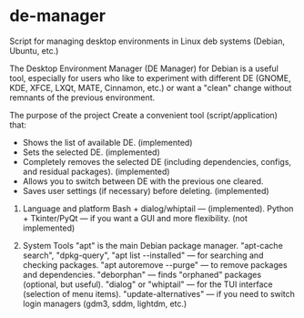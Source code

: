 # de-manager
Script for managing desktop environments in Linux deb systems (Debian, Ubuntu, etc.)

The Desktop Environment Manager (DE Manager) for Debian is a useful tool, especially for users who like to experiment with different DE (GNOME, KDE, XFCE, LXQt, MATE, Cinnamon, etc.) or want a "clean" change without remnants of the previous environment.

The purpose of the project
Create a convenient tool (script/application) that:

- Shows the list of available DE. (implemented)
- Sets the selected DE. (implemented)
- Completely removes the selected DE (including dependencies, configs, and residual packages). (implemented)
- Allows you to switch between DE with the previous one cleared.
- Saves user settings (if necessary) before deleting. (implemented)

1. Language and platform
Bash + dialog/whiptail — (implemented).
Python + Tkinter/PyQt — if you want a GUI and more flexibility. (not implemented)

2. System Tools
"apt" is the main Debian package manager.
"apt-cache search", "dpkg-query", "apt list --installed" — for searching and checking packages.
"apt autoremove --purge" — to remove packages and dependencies.
"deborphan" — finds "orphaned" packages (optional, but useful).
"dialog" or "whiptail" — for the TUI interface (selection of menu items).
"update-alternatives" — if you need to switch login managers (gdm3, sddm, lightdm, etc.)
